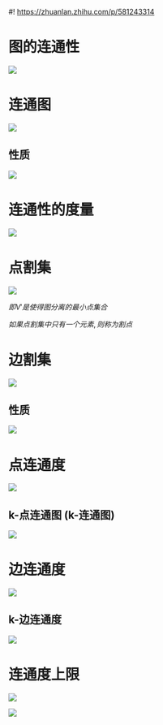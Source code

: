<!--
 * @Author: AlexZ33 775136985@qq.com
 * @Date: 2021-07-07 11:18:29
 * @LastEditors: AlexZ33 775136985@qq.com
 * @LastEditTime: 2022-11-07 17:35:36
 * @FilePath: /NJUAI-Notes-master/离散数学/19.md
 * @Description: 这是默认设置,请设置`customMade`, 打开koroFileHeader查看配置 进行设置: https://github.com/OBKoro1/koro1FileHeader/wiki/%E9%85%8D%E7%BD%AE
-->
#! https://zhuanlan.zhihu.com/p/581243314
# 图的连通性

![](./images/2020-12-21-11-33-10.png)

# 连通图

![](./images/2020-12-21-11-35-18.png)

## 性质

![](./images/2020-12-21-11-39-34.png)

# 连通性的度量

![](./images/2020-12-21-11-46-08.png)

# 点割集

![](./images/2020-12-21-11-49-49.png)

$即V'是使得图分离的最小点集合$

$如果点割集中只有一个元素, 则称为割点$

# 边割集

![](./images/2020-12-21-11-53-15.png)

## 性质

![](./images/2020-12-21-12-00-31.png)

# 点连通度

![](./images/2020-12-24-10-27-36.png)

## k-点连通图 (k-连通图)

![](./images/2020-12-24-10-28-32.png)

# 边连通度

![](./images/2020-12-24-10-27-58.png)

## k-边连通度

![](./images/2020-12-24-10-28-55.png)

# 连通度上限

![](./images/2020-12-24-11-00-35.png)

![](./images/2020-12-24-11-13-35.png)

